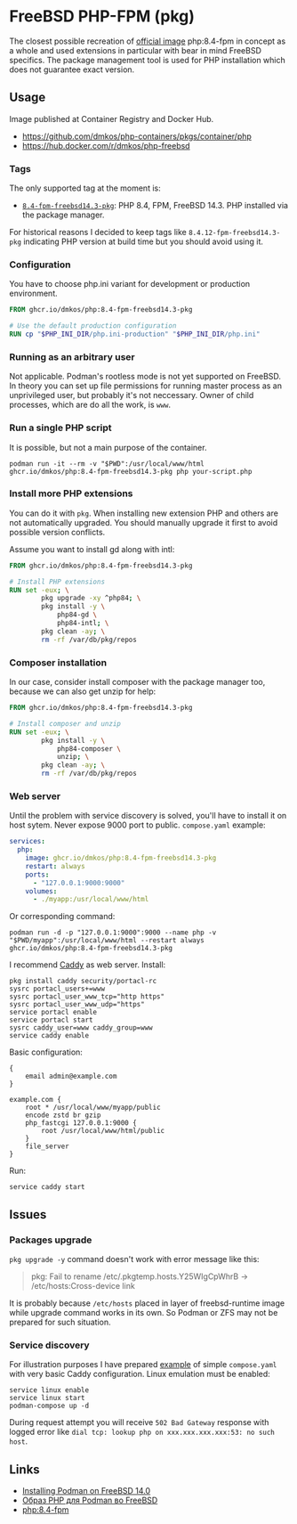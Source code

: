 # FreeBSD PHP-FPM (pkg)

The closest possible recreation of [official image](https://hub.docker.com/_/php)
php:8.4-fpm in concept as a whole and used extensions in particular with bear
in mind FreeBSD specifics. The package management tool is used for PHP
installation which does not guarantee exact version.

## Usage

Image published at Container Registry and Docker Hub.

* https://github.com/dmkos/php-containers/pkgs/container/php
* https://hub.docker.com/r/dmkos/php-freebsd

### Tags

The only supported tag at the moment is:

* [`8.4-fpm-freebsd14.3-pkg`](./8.4/Containerfile): PHP 8.4, FPM, FreeBSD 14.3.
PHP installed via the package manager.

For historical reasons I decided to keep tags like `8.4.12-fpm-freebsd14.3-pkg`
indicating PHP version at build time but you should avoid using it.

### Configuration

You have to choose php.ini variant for development or production environment.

```dockerfile
FROM ghcr.io/dmkos/php:8.4-fpm-freebsd14.3-pkg

# Use the default production configuration
RUN cp "$PHP_INI_DIR/php.ini-production" "$PHP_INI_DIR/php.ini"
```

### Running as an arbitrary user

Not applicable. Podman's rootless mode is not yet supported on FreeBSD.
In theory you can set up file permissions for running master process as an
unprivileged user, but probably it's not neccessary. Owner of child processes,
which are do all the work, is `www`.

### Run a single PHP script

It is possible, but not a main purpose of the container.

```shell
podman run -it --rm -v "$PWD":/usr/local/www/html ghcr.io/dmkos/php:8.4-fpm-freebsd14.3-pkg php your-script.php
```

### Install more PHP extensions

You can do it with `pkg`. When installing new extension PHP and others
are not automatically upgraded. You should manually upgrade it first to avoid
possible version conflicts.

Assume you want to install gd along with intl:

```dockerfile
FROM ghcr.io/dmkos/php:8.4-fpm-freebsd14.3-pkg

# Install PHP extensions
RUN set -eux; \
        pkg upgrade -xy ^php84; \
        pkg install -y \
            php84-gd \
            php84-intl; \
        pkg clean -ay; \
        rm -rf /var/db/pkg/repos
```

### Composer installation

In our case, consider install composer with the package manager too, because
we can also get unzip for help:

```dockerfile
FROM ghcr.io/dmkos/php:8.4-fpm-freebsd14.3-pkg

# Install composer and unzip
RUN set -eux; \
        pkg install -y \
            php84-composer \
            unzip; \
        pkg clean -ay; \
        rm -rf /var/db/pkg/repos
```

### Web server

Until the problem with service discovery is solved, you'll have to install it
on host sytem. Never expose 9000 port to public. `compose.yaml` example:

```yaml
services:
  php:
    image: ghcr.io/dmkos/php:8.4-fpm-freebsd14.3-pkg
    restart: always
    ports:
      - "127.0.0.1:9000:9000"
    volumes:
      - ./myapp:/usr/local/www/html
```

Or corresponding command:

```shell
podman run -d -p "127.0.0.1:9000":9000 --name php -v "$PWD/myapp":/usr/local/www/html --restart always ghcr.io/dmkos/php:8.4-fpm-freebsd14.3-pkg
```

I recommend [Caddy](https://caddyserver.com/) as web server. Install:

```shell
pkg install caddy security/portacl-rc
sysrc portacl_users+=www
sysrc portacl_user_www_tcp="http https"
sysrc portacl_user_www_udp="https"
service portacl enable
service portacl start
sysrc caddy_user=www caddy_group=www
service caddy enable
```

Basic configuration:

```
{
    email admin@example.com
}

example.com {
    root * /usr/local/www/myapp/public
    encode zstd br gzip
    php_fastcgi 127.0.0.1:9000 {
        root /usr/local/www/html/public
    }
    file_server
}
```

Run:

```shell
service caddy start
```

## Issues

### Packages upgrade

`pkg upgrade -y` command doesn't work with error message like this:

> pkg: Fail to rename /etc/.pkgtemp.hosts.Y25WIgCpWhrB -> /etc/hosts:Cross-device link

It is probably because `/etc/hosts` placed in layer of freebsd-runtime image
while upgrade command works in its own. So Podman or ZFS may not be prepared for
such situation.

### Service discovery

For illustration purposes I have prepared [example](./examples/caddy)
of simple `compose.yaml` with very basic Caddy configuration. Linux emulation
must be enabled:

```shell
service linux enable
service linux start
podman-compose up -d
```

During request attempt you will receive `502 Bad Gateway` response with
logged error like `dial tcp: lookup php on xxx.xxx.xxx.xxx:53: no such host`.

## Links

* [Installing Podman on FreeBSD 14.0](https://podman.io/docs/installation#installing-on-freebsd-140)
* [Образ PHP для Podman во FreeBSD](https://comp.dmkos.ru/publ/obraz-php-dla-podman-vo-freebsd/)
* [php:8.4-fpm](https://github.com/docker-library/php/blob/master/8.4/bookworm/fpm/Dockerfile)
